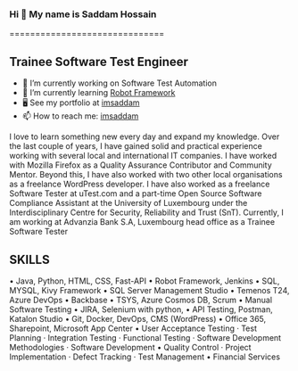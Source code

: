 ### Hi 👋 My name is Saddam Hossain

==============================

## Trainee Software Test Engineer 
<!--
**imsaddam/imsaddam** is a ✨ _special_ ✨ repository because its `README.md` (this file) appears on your GitHub profile.


--------------------
<!--## Software QA | Manual & Automation Testing | Python Developer | Entrepreneur-->

- 🔭 I’m currently working on Software Test Automation
- 🌱 I’m currently learning [Robot Framework](https://robotframework.org)
- 🖥️ See my portfolio at [imsaddam](https://imsaddam.com/?page_id=372)
- 📫 How to reach me: [imsaddam](https://www.linkedin.com/in/imsaddam/)


I love to learn something new every day and expand my knowledge. Over the last couple of years, I have gained solid and practical experience working with several local and international IT companies. I have worked with Mozilla Firefox as a Quality Assurance Contributor and Community Mentor. Beyond this, I have also worked with two other local organisations as a freelance WordPress developer. I have also worked as a freelance Software Tester at uTest.com and a part-time Open Source Software Compliance Assistant at the University of Luxembourg under the Interdisciplinary Centre for Security, Reliability and Trust (SnT). Currently, I am working at Advanzia Bank S.A, Luxembourg head office as a Trainee Software Tester 

## SKILLS
• Java, Python, HTML, CSS, Fast-API
• Robot Framework, Jenkins
• SQL, MYSQL, Kivy Framework
• SQL Server Management Studio
• Temenos T24, Azure DevOps
• Backbase
• TSYS, Azure Cosmos DB, Scrum
• Manual Software Testing
• JIRA, Selenium with python,
• API Testing, Postman, Katalon Studio
• Git, Docker, DevOps, CMS (WordPress)
• Office 365, Sharepoint, Microsoft App Center
• User Acceptance Testing · Test Planning · Integration Testing · Functional Testing · Software Development Methodologies · Software Development 
• Quality Control · Project Implementation · Defect Tracking · Test Management
• Financial Services
 
 
